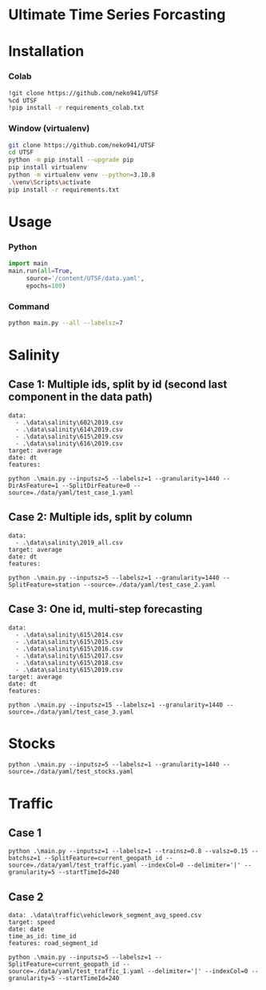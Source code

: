 # Ultimate Time Series Forcasting

# Installation

### Colab

```bash
!git clone https://github.com/neko941/UTSF
%cd UTSF
!pip install -r requirements_colab.txt
```

### Window (virtualenv)

```bash
git clone https://github.com/neko941/UTSF
cd UTSF
python -m pip install --upgrade pip
pip install virtualenv
python -m virtualenv venv --python=3.10.8
.\venv\Scripts\activate
pip install -r requirements.txt
```

# Usage

### Python

```python
import main
main.run(all=True,
	 source='/content/UTSF/data.yaml',
	 epochs=100)
```

### Command

```bash
python main.py --all --labelsz=7
```

# Salinity

## Case 1: Multiple ids, split by id (second last component in the data path)

```
data:
  - .\data\salinity\602\2019.csv
  - .\data\salinity\614\2019.csv
  - .\data\salinity\615\2019.csv
  - .\data\salinity\616\2019.csv
target: average
date: dt
features:
```

```
python .\main.py --inputsz=5 --labelsz=1 --granularity=1440 --DirAsFeature=1 --SplitDirFeature=0 --source=./data/yaml/test_case_1.yaml
```

## Case 2: Multiple ids, split by column

```
data:
  - .\data\salinity\2019_all.csv
target: average
date: dt
features:
```

```
python .\main.py --inputsz=5 --labelsz=1 --granularity=1440 --SplitFeature=station --source=./data/yaml/test_case_2.yaml
```

## Case 3: One id, multi-step forecasting

```
data:
  - .\data\salinity\615\2014.csv
  - .\data\salinity\615\2015.csv
  - .\data\salinity\615\2016.csv
  - .\data\salinity\615\2017.csv
  - .\data\salinity\615\2018.csv
  - .\data\salinity\615\2019.csv
target: average
date: dt
features:
```

```
python .\main.py --inputsz=15 --labelsz=1 --granularity=1440 --source=./data/yaml/test_case_3.yaml
```

# Stocks
```
python .\main.py --inputsz=5 --labelsz=1 --granularity=1440 --source=./data/yaml/test_stocks.yaml
```

# Traffic

## Case 1
```
python .\main.py --inputsz=1 --labelsz=1 --trainsz=0.8 --valsz=0.15 --batchsz=1 --SplitFeature=current_geopath_id --source=./data/yaml/test_traffic.yaml --indexCol=0 --delimiter='|' --granularity=5 --startTimeId=240
```
## Case 2

```
data: .\data\traffic\vehiclework_segment_avg_speed.csv
target: speed
date: date
time_as_id: time_id
features: road_segment_id
```

```
python .\main.py --inputsz=5 --labelsz=1 --SplitFeature=current_geopath_id --source=./data/yaml/test_traffic_1.yaml --delimiter='|' --indexCol=0 --granularity=5 --startTimeId=240
```